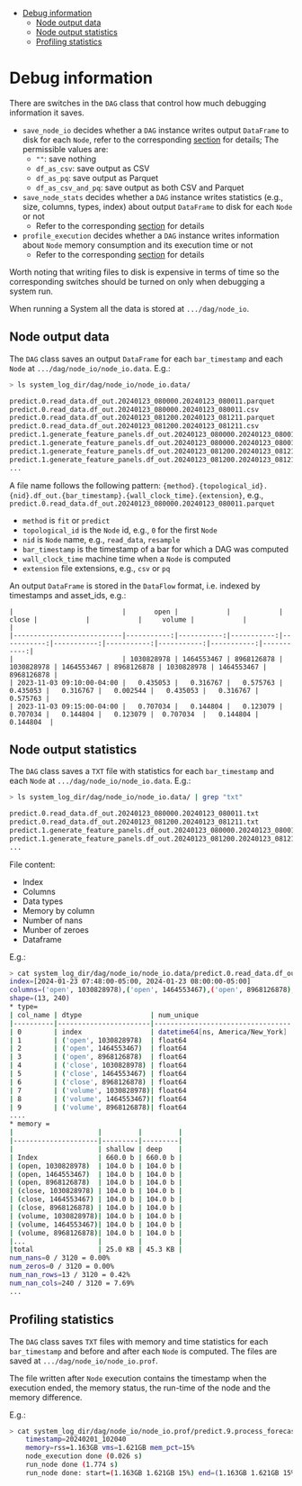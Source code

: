 

<!-- toc -->

- [Debug information](#debug-information)
  * [Node output data](#node-output-data)
  * [Node output statistics](#node-output-statistics)
  * [Profiling statistics](#profiling-statistics)

<!-- tocstop -->

# Debug information

There are switches in the `DAG` class that control how much debugging
information it saves.

- `save_node_io` decides whether a `DAG` instance writes output `DataFrame` to
  disk for each `Node`, refer to the corresponding [section](#node-output-data)
  for details; The permissible values are:
  - `""`: save nothing
  - `df_as_csv`: save output as CSV
  - `df_as_pq`: save output as Parquet
  - `df_as_csv_and_pq`: save output as both CSV and Parquet
- `save_node_stats` decides whether a `DAG` instance writes statistics (e.g.,
  size, columns, types, index) about output `DataFrame` to disk for each `Node`
  or not
  - Refer to the corresponding [section](#node-output-statistics) for details
- `profile_execution` decides whether a `DAG` instance writes information about
  `Node` memory consumption and its execution time or not
  - Refer to the corresponding [section](#profiling-statistics) for details

Worth noting that writing files to disk is expensive in terms of time so the
corresponding switches should be turned on only when debugging a system run.

When running a System all the data is stored at `.../dag/node_io`.

## Node output data

The `DAG` class saves an output `DataFrame` for each `bar_timestamp` and each
`Node` at `.../dag/node_io/node_io.data`. E.g.:

```bash
> ls system_log_dir/dag/node_io/node_io.data/

predict.0.read_data.df_out.20240123_080000.20240123_080011.parquet
predict.0.read_data.df_out.20240123_080000.20240123_080011.csv
predict.0.read_data.df_out.20240123_081200.20240123_081211.parquet
predict.0.read_data.df_out.20240123_081200.20240123_081211.csv
predict.1.generate_feature_panels.df_out.20240123_080000.20240123_080014.parquet
predict.1.generate_feature_panels.df_out.20240123_080000.20240123_080014.csv
predict.1.generate_feature_panels.df_out.20240123_081200.20240123_081211.parquet
predict.1.generate_feature_panels.df_out.20240123_081200.20240123_081211.csv
...
```

A file name follows the following pattern:
`{method}.{topological_id}.{nid}.df_out.{bar_timestamp}.{wall_clock_time}.{extension}`,
e.g., `predict.0.read_data.df_out.20240123_080000.20240123_080011.parquet`

- `method` is `fit` or `predict`
- `topological_id` is the `Node` id, e.g., `0` for the first `Node`
- `nid` is `Node` name, e.g., `read_data`, `resample`
- `bar_timestamp` is the timestamp of a bar for which a DAG was computed
- `wall_clock_time` machine time when a `Node` is computed
- `extension` file extensions, e.g., `csv` or `pq`

An output `DataFrame` is stored in the `DataFlow` format, i.e. indexed by
timestamps and asset_ids, e.g.:
```
|                           |       open |            |            |      close |            |            |     volume |            |            |
|---------------------------|-----------:|-----------:|-----------:|-----------:|-----------:|-----------:|-----------:|-----------:|-----------:|
|                           | 1030828978 | 1464553467 | 8968126878 | 1030828978 | 1464553467 | 8968126878 | 1030828978 | 1464553467 | 8968126878 |
| 2023-11-03 09:10:00-04:00 |   0.435053 |   0.316767 |   0.575763 |   0.435053 |   0.316767 |   0.002544 |   0.435053 |   0.316767 |   0.575763 |
| 2023-11-03 09:15:00-04:00 |   0.707034 |   0.144804 |   0.123079 |   0.707034 |   0.144804 |   0.123079 |  0.707034  |   0.144804 |  0.144804  |
```

## Node output statistics

The `DAG` class saves a `TXT` file with statistics for each `bar_timestamp` and
each `Node` at `.../dag/node_io/node_io.data`. E.g.:

```bash
> ls system_log_dir/dag/node_io/node_io.data/ | grep "txt"

predict.0.read_data.df_out.20240123_080000.20240123_080011.txt
predict.0.read_data.df_out.20240123_081200.20240123_081211.txt
predict.1.generate_feature_panels.df_out.20240123_080000.20240123_080014.txt
predict.1.generate_feature_panels.df_out.20240123_081200.20240123_081211.txt
...
```

File content:

- Index
- Columns
- Data types
- Memory by column
- Number of nans
- Munber of zeroes
- Dataframe

E.g.:

```bash
> cat system_log_dir/dag/node_io/node_io.data/predict.0.read_data.df_out.20240123_080000.20240123_080011.txt
index=[2024-01-23 07:48:00-05:00, 2024-01-23 08:00:00-05:00]
columns=('open', 1030828978),('open', 1464553467),('open', 8968126878),('close', 1030828978),('close', 1464553467),('close', 8968126878),('volume', 1030828978),('volume', 1464553467),('volume', 8968126878)...
shape=(13, 240)
* type=
| col_name | dtype                 | num_unique                       | num_nans          | first_elem     | type(first_elem)              |
|----------|-----------------------|----------------------------------|-------------------|----------------|-------------------------------|
| 0        | index                 | datetime64[ns, America/New_York] | 13 / 13 = 100.00% | 0 / 13 = 0.00% | 2024-01-23T12:48:00.000000000 |
| 1        | ('open', 1030828978)  | float64                          | 12 / 13 = 92.31%  | 0 / 13 = 0.00% | 0.2483                        |
| 2        | ('open', 1464553467)  | float64                          | 13 / 13 = 100.00% | 0 / 13 = 0.00% | 2212.24                       |
| 3        | ('open', 8968126878)  | float64                          | 13 / 13 = 100.00% | 0 / 13 = 0.00% | 38854.5                       |
| 4        | ('close', 1030828978) | float64                          | 12 / 13 = 92.31%  | 0 / 13 = 0.00% | 0.2483                        |
| 5        | ('close', 1464553467) | float64                          | 13 / 13 = 100.00% | 0 / 13 = 0.00% | 2212.24                       |
| 6        | ('close', 8968126878) | float64                          | 13 / 13 = 100.00% | 0 / 13 = 0.00% | 38854.5                       |
| 7        | ('volume', 1030828978)| float64                          | 12 / 13 = 92.31%  | 0 / 13 = 0.00% | 0.2483                        |
| 8        | ('volume', 1464553467)| float64                          | 13 / 13 = 100.00% | 0 / 13 = 0.00% | 2212.24                       |
| 9        | ('volume', 8968126878)| float64                          | 13 / 13 = 100.00% | 0 / 13 = 0.00% | 38854.5                       |
....
* memory =
|                     |         |         |
|---------------------|---------|---------|
|                     | shallow | deep    |
| Index               | 660.0 b | 660.0 b |
| (open, 1030828978)  | 104.0 b | 104.0 b |
| (open, 1464553467)  | 104.0 b | 104.0 b |
| (open, 8968126878)  | 104.0 b | 104.0 b |
| (close, 1030828978) | 104.0 b | 104.0 b |
| (close, 1464553467) | 104.0 b | 104.0 b |
| (close, 8968126878) | 104.0 b | 104.0 b |
| (volume, 1030828978)| 104.0 b | 104.0 b |
| (volume, 1464553467)| 104.0 b | 104.0 b |
| (volume, 8968126878)| 104.0 b | 104.0 b |
|...                  |         |         |
|total                | 25.0 KB | 45.3 KB |
num_nans=0 / 3120 = 0.00%
num_zeros=0 / 3120 = 0.00%
num_nan_rows=13 / 3120 = 0.42%
num_nan_cols=240 / 3120 = 7.69%
...
```

## Profiling statistics

The `DAG` class saves `TXT` files with memory and time statistics for each
`bar_timestamp` and before and after each `Node` is computed. The files are
saved at `.../dag/node_io/node_io.prof`.

The file written after `Node` execution contains the timestamp when the
execution ended, the memory status, the run-time of the node and the memory
difference.

E.g.:

```bash
> cat system_log_dir/dag/node_io/node_io.prof/predict.9.process_forecasts.after_execution.20240201_052000.txt
    timestamp=20240201_102040
    memory=rss=1.163GB vms=1.621GB mem_pct=15%
    node_execution done (0.026 s)
    run_node done (1.774 s)
    run_node done: start=(1.163GB 1.621GB 15%) end=(1.163GB 1.621GB 15%) diff=(-0.000GB 0.000GB -0%)
```

